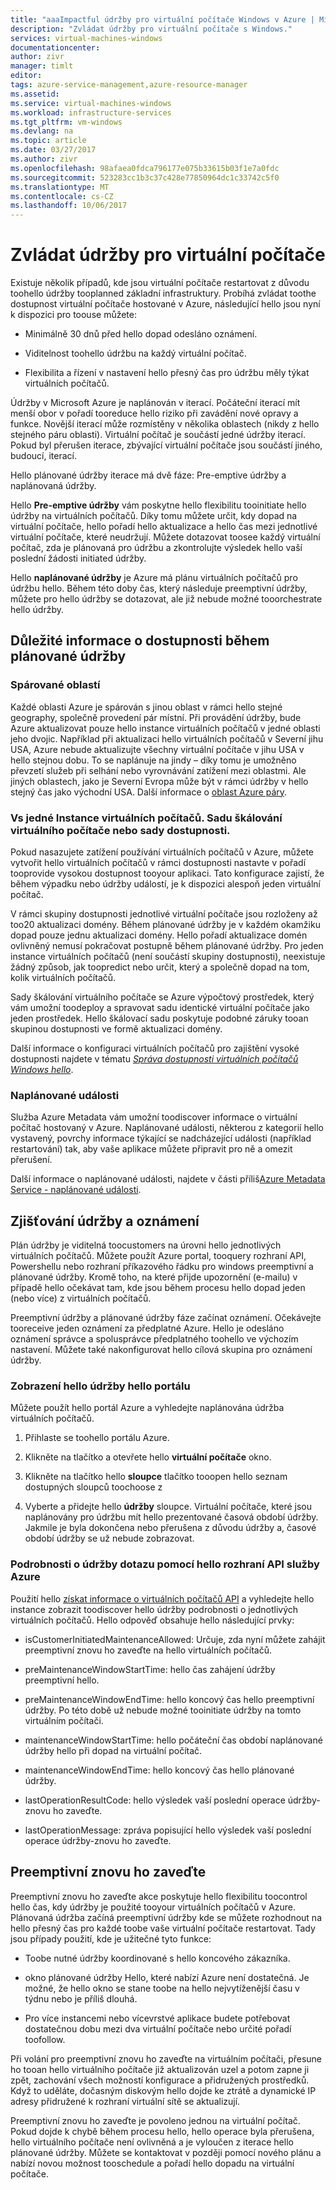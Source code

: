```yaml
---
title: "aaaImpactful údržby pro virtuální počítače Windows v Azure | Microsoft Docs"
description: "Zvládat údržby pro virtuální počítače s Windows."
services: virtual-machines-windows
documentationcenter: 
author: zivr
manager: timlt
editor: 
tags: azure-service-management,azure-resource-manager
ms.assetid: 
ms.service: virtual-machines-windows
ms.workload: infrastructure-services
ms.tgt_pltfrm: vm-windows
ms.devlang: na
ms.topic: article
ms.date: 03/27/2017
ms.author: zivr
ms.openlocfilehash: 98afaea0fdca796177e075b33615b03f1e7a0fdc
ms.sourcegitcommit: 523283cc1b3c37c428e77850964dc1c33742c5f0
ms.translationtype: MT
ms.contentlocale: cs-CZ
ms.lasthandoff: 10/06/2017
---
```

# <a name="impactful-maintenance-for-virtual-machines"></a>Zvládat údržby pro virtuální počítače

Existuje několik případů, kde jsou virtuální počítače restartovat z důvodu toohello údržby tooplanned základní infrastruktury. Probíhá zvládat toothe dostupnost virtuální počítače hostované v Azure, následující hello jsou nyní k dispozici pro toouse můžete:

-   Minimálně 30 dnů před hello dopad odesláno oznámení.

-   Viditelnost toohello údržbu na každý virtuální počítač.

-   Flexibilita a řízení v nastavení hello přesný čas pro údržbu měly týkat virtuálních počítačů.

Údržby v Microsoft Azure je naplánován v iterací. Počáteční iterací mít menší obor v pořadí tooreduce hello riziko při zavádění nové opravy a funkce. Novější iterací může rozmístěny v několika oblastech (nikdy z hello stejného páru oblasti). Virtuální počítač je součástí jedné údržby iterací. Pokud byl přerušen iterace, zbývající virtuální počítače jsou součástí jiného, budoucí, iterací.

Hello plánované údržby iterace má dvě fáze: Pre-emptive údržby a naplánovaná údržby.

Hello **Pre-emptive údržby** vám poskytne hello flexibilitu tooinitiate hello údržby na virtuálních počítačů. Díky tomu můžete určit, kdy dopad na virtuální počítače, hello pořadí hello aktualizace a hello čas mezi jednotlivé virtuální počítače, které neudržují. Můžete dotazovat toosee každý virtuální počítač, zda je plánovaná pro údržbu a zkontrolujte výsledek hello vaší poslední žádosti initiated údržby.

Hello **naplánované údržby** je Azure má plánu virtuálních počítačů pro údržbu hello. Během této doby čas, který následuje preemptivní údržby, můžete pro hello údržby se dotazovat, ale již nebude možné tooorchestrate hello údržby.

## <a name="availability-considerations-during-planned-maintenance"></a>Důležité informace o dostupnosti během plánované údržby 

### <a name="paired-regions"></a>Spárované oblastí

Každé oblasti Azure je spárován s jinou oblast v rámci hello stejné geography, společně provedení pár místní. Při provádění údržby, bude Azure aktualizovat pouze hello instance virtuálních počítačů v jedné oblasti jeho dvojic. Například při aktualizaci hello virtuálních počítačů v Severní jihu USA, Azure nebude aktualizujte všechny virtuální počítače v jihu USA v hello stejnou dobu. To se naplánuje na jindy – díky tomu je umožněno převzetí služeb při selhání nebo vyrovnávání zatížení mezi oblastmi. Ale jiných oblastech, jako je Severní Evropa může být v rámci údržby v hello stejný čas jako východní USA.
Další informace o [oblast Azure páry](https://docs.microsoft.com/azure/best-practices-availability-paired-regions).

### <a name="single-instance-vms-vs-availability-set-or-vm-scale-set"></a>Vs jedné Instance virtuálních počítačů. Sadu škálování virtuálního počítače nebo sady dostupnosti.

Pokud nasazujete zatížení používání virtuálních počítačů v Azure, můžete vytvořit hello virtuálních počítačů v rámci dostupnosti nastavte v pořadí tooprovide vysokou dostupnost tooyour aplikaci. Tato konfigurace zajistí, že během výpadku nebo údržby událostí, je k dispozici alespoň jeden virtuální počítač.

V rámci skupiny dostupnosti jednotlivé virtuální počítače jsou rozloženy až too20 aktualizaci domény. Během plánované údržby je v každém okamžiku dopad pouze jednu aktualizaci domény. Hello pořadí aktualizace domén ovlivněný nemusí pokračovat postupně během plánované údržby. Pro jeden instance virtuálních počítačů (není součástí skupiny dostupnosti), neexistuje žádný způsob, jak toopredict nebo určit, který a společně dopad na tom, kolik virtuálních počítačů.

Sady škálování virtuálního počítače se Azure výpočtový prostředek, který vám umožní toodeploy a spravovat sadu identické virtuální počítače jako jeden prostředek.
Hello škálovací sadu poskytuje podobné záruky tooan skupinou dostupnosti ve formě aktualizaci domény. 

Další informace o konfiguraci virtuálních počítačů pro zajištění vysoké dostupnosti najdete v tématu [ *Správa dostupnosti virtuálních počítačů Windows hello*](../linux/manage-availability.md?toc=%2fazure%2fvirtual-machines%2flinux%2ftoc.json).

### <a name="scheduled-events"></a>Naplánované události

Služba Azure Metadata vám umožní toodiscover informace o virtuální počítač hostovaný v Azure. Naplánované události, některou z kategorií hello vystavený, povrchy informace týkající se nadcházející události (například restartování) tak, aby vaše aplikace můžete připravit pro ně a omezit přerušení.

Další informace o naplánované události, najdete v části příliš[Azure Metadata Service - naplánované události](../virtual-machines-scheduled-events.md).

## <a name="maintenance-discovery-and-notifications"></a>Zjišťování údržby a oznámení

Plán údržby je viditelná toocustomers na úrovni hello jednotlivých virtuálních počítačů. Můžete použít Azure portal, tooquery rozhraní API, Powershellu nebo rozhraní příkazového řádku pro windows preemptivní a plánované údržby. Kromě toho, na které přijde upozornění (e-mailu) v případě hello očekávat tam, kde jsou během procesu hello dopad jeden (nebo více) z virtuálních počítačů.

Preemptivní údržby a plánované údržby fáze začínat oznámení. Očekávejte tooreceive jeden oznámení za předplatné Azure. Hello je odesláno oznámení správce a spolusprávce předplatného toohello ve výchozím nastavení. Můžete také nakonfigurovat hello cílová skupina pro oznámení údržby.

### <a name="view-hello-maintenance-window-in-hello-portal"></a>Zobrazení hello údržby hello portálu 

Můžete použít hello portál Azure a vyhledejte naplánována údržba virtuálních počítačů.

1.  Přihlaste se toohello portálu Azure.

2.  Klikněte na tlačítko a otevřete hello **virtuální počítače** okno.

3.  Klikněte na tlačítko hello **sloupce** tlačítko tooopen hello seznam dostupných sloupců toochoose z

4.  Vyberte a přidejte hello **údržby** sloupce. Virtuální počítače, které jsou naplánovány pro údržbu mít hello prezentované časová období údržby. Jakmile je byla dokončena nebo přerušena z důvodu údržby a, časové období údržby se už nebude zobrazovat.

### <a name="query-maintenance-details-using-hello-azure-api"></a>Podrobnosti o údržby dotazu pomocí hello rozhraní API služby Azure

Použití hello [získat informace o virtuálních počítačů API](https://docs.microsoft.com/rest/api/compute/virtualmachines/virtualmachines-get) a vyhledejte hello instance zobrazit toodiscover hello údržby podrobnosti o jednotlivých virtuálních počítačů. Hello odpověď obsahuje hello následující prvky:

  - isCustomerInitiatedMaintenanceAllowed: Určuje, zda nyní můžete zahájit preemptivní znovu ho zaveďte na hello virtuálních počítačů.

  - preMaintenanceWindowStartTime: hello čas zahájení údržby preemptivní hello.

  - preMaintenanceWindowEndTime: hello koncový čas hello preemptivní údržby. Po této době už nebude možné tooinitiate údržby na tomto virtuálním počítači.
    
  - maintenanceWindowStartTime: hello počáteční čas období naplánované údržby hello při dopad na virtuální počítač.

  - maintenanceWindowEndTime: hello koncový čas hello plánované údržby.
  
  - lastOperationResultCode: hello výsledek vaší poslední operace údržby-znovu ho zaveďte.
 
  - lastOperationMessage: zpráva popisující hello výsledek vaší poslední operace údržby-znovu ho zaveďte.

## <a name="pre-emptive-redeploy"></a>Preemptivní znovu ho zaveďte

Preemptivní znovu ho zaveďte akce poskytuje hello flexibilitu toocontrol hello čas, kdy údržby je použité tooyour virtuálních počítačů v Azure. Plánovaná údržba začíná preemptivní údržby kde se můžete rozhodnout na hello přesný čas pro každé toobe vaše virtuální počítače restartovat. Tady jsou případy použití, kde je užitečné tyto funkce:

-   Toobe nutné údržby koordinované s hello koncového zákazníka.

-   okno plánované údržby Hello, které nabízí Azure není dostatečná.
    Je možné, že hello okno se stane toobe na hello nejvytíženější času v týdnu nebo je příliš dlouhá.

-   Pro více instancemi nebo vícevrstvé aplikace budete potřebovat dostatečnou dobu mezi dva virtuální počítače nebo určité pořadí toofollow.

Při volání pro preemptivní znovu ho zaveďte na virtuálním počítači, přesune ho tooan hello virtuálního počítače již aktualizován uzel a potom zapne ji zpět, zachování všech možností konfigurace a přidružených prostředků. Když to uděláte, dočasným diskovým hello dojde ke ztrátě a dynamické IP adresy přidružené k rozhraní virtuální sítě se aktualizují.

Preemptivní znovu ho zaveďte je povoleno jednou na virtuální počítač. Pokud dojde k chybě během procesu hello, hello operace byla přerušena, hello virtuálního počítače není ovlivněná a je vyloučen z iterace hello plánované údržby. Můžete se kontaktovat v později pomocí nového plánu a nabízí novou možnost tooschedule a pořadí hello dopadu na virtuální počítače.